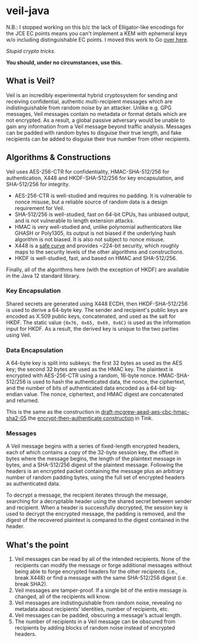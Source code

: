 # veil-java

N.B.: I stopped working on this b/c the lack of Elligator-like encodings for the JCE EC points means
you can't implement a KEM with ephemeral keys w/o including distinguishable EC points. I moved this
work to Go [over here](https://github.com/codahale/veil).

_Stupid crypto tricks._

**You should, under no circumstances, use this.**

## What is Veil?

Veil is an incredibly experimental hybrid cryptosystem for sending and receiving confidential,
authentic multi-recipient messages which are indistinguishable from random noise by an attacker.
Unlike e.g. GPG messages, Veil messages contain no metadata or format details which are not
encrypted. As a result, a global passive adversary would be unable to gain any information from a
Veil message beyond traffic analysis. Messages can be padded with random bytes to disguise their
true length, and fake recipients can be added to disguise their true number from other recipients.

## Algorithms & Constructions
 
Veil uses AES-256-CTR for confidentiality, HMAC-SHA-512/256 for authentication, X448 and
HKDF-SHA-512/256 for key encapsulation, and SHA-512/256 for integrity.

* AES-256-CTR is well-studied and requires no padding. It is vulnerable to nonce misuse, but a 
  reliable source of random data is a design requirement for Veil.
* SHA-512/256 is well-studied, fast on 64-bit CPUs, has unbiased output, and is not vulnerable to
  length extension attacks.
* HMAC is very well-studied and, unlike polynomial authenticators like GHASH or Poly1305, its output
  is not biased if the underlying hash algorithm is not biased. It is also not subject to nonce
  misuse.
* X448 is a [safe curve](https://safecurves.cr.yp.to) and provides ~224-bit security, which roughly
  maps to the security levels of the other algorithms and constructions.
* HKDF is well-studied, fast, and based on HMAC and SHA-512/256.
  
Finally, all of the algorithms here (with the exception of HKDF) are available in the Java 12 
standard library.

### Key Encapsulation

Shared secrets are generated using X448 ECDH, then HKDF-SHA-512/256 is used to derive a 64-byte key.
The sender and recipient's public keys are encoded as X.509 public keys, concatenated, and used as
the salt for HKDF. The static value `{0x76, 0x65, 0x69, 0x6C}` is used as the information input for
HKDF. As a result, the derived key is unique to the two parties using Veil.

### Data Encapsulation

A 64-byte key is split into subkeys: the first 32 bytes as used as the AES key; the second 32 bytes
are used as the HMAC key. The plaintext is encrypted with AES-256-CTR using a random, 16-byte nonce.
HMAC-SHA-512/256 is used to hash the authenticated data, the nonce, the ciphertext, and the number
of bits of authenticated data encoded as a 64-bit big-endian value. The nonce, ciphertext, and HMAC
digest are concatenated and returned.

This is the same as the construction in
[draft-mcgrew-aead-aes-cbc-hmac-sha2-05](https://www.ietf.org/archive/id/draft-mcgrew-aead-aes-cbc-hmac-sha2-05.txt)
the [encrypt-then-authenticate
construction](https://github.com/google/tink/blob/master/java/src/main/java/com/google/crypto/tink/subtle/EncryptThenAuthenticate.java)
in Tink.

### Messages

A Veil message begins with a series of fixed-length encrypted headers, each of which contains a copy
of the 32-byte session key, the offset in bytes where the message begins, the length of the
plaintext message in bytes, and a SHA-512/256 digest of the plaintext message. Following the headers
is an encrypted packet containing the message plus an arbitrary number of random padding bytes,
using the full set of encrypted headers as authenticated data.

To decrypt a message, the recipient iterates through the message, searching for a decryptable header
using the shared secret between sender and recipient. When a header is successfully decrypted, the
session key is used to decrypt the encrypted message, the padding is removed, and the digest of the
recovered plaintext is compared to the digest contained in the header.

## What's the point

1. Veil messages can be read by all of the intended recipients. None of the recipients can modify
   the message or forge additional messages without being able to forge encrypted headers for the
   other recipients (i.e., break X448) or find a message with the same SHA-512/256 digest (i.e. 
   break SHA2).
2. Veil messages are tamper-proof. If a single bit of the entire message is changed, all of the
   recipients will know.
3. Veil messages are indistinguishable from random noise, revealing no metadata about recipients'
   identities, number of recipients, etc.
4. Veil messages can be padded, obscuring a message's actual length.
5. The number of recipients in a Veil message can be obscured from recipients by adding blocks of 
   random noise instead of encrypted headers.
